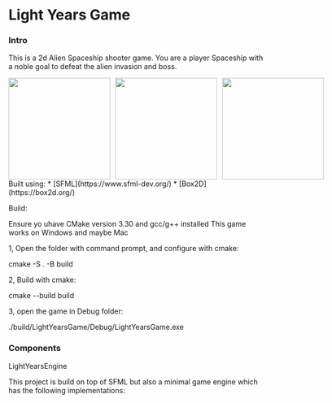 # Light Years Game

### Intro

This is a 2d Alien Spaceship shooter game. You are a player Spaceship with a noble goal to defeat the alien invasion and boss.

<div style="display: flex; gap: 10px;">
<image src="LightYearsGame/assets/Screenshot 2024-12-18 125227.png" width=200><image src="LightYearsGame/assets/Screenshot 2024-12-18 125734.png" width=200><image src="LightYearsGame/assets/Screenshot 2024-12-18 125912.png" width=200>
</div>
Built using:
* [SFML](https://www.sfml-dev.org/) 
* [Box2D](https://box2d.org/)

  
Build:

Ensure yo uhave CMake version 3.30 and gcc/g++ installed
This game works on Windows and maybe Mac

1, Open the folder with command prompt, and configure with cmake:

cmake -S . -B build

2, Build with cmake:

cmake --build build

3, open the game in Debug folder:

./build/LightYearsGame/Debug/LightYearsGame.exe

### Components
LightYearsEngine

This project is build on top of SFML but also a minimal game engine which has the following implementations:

